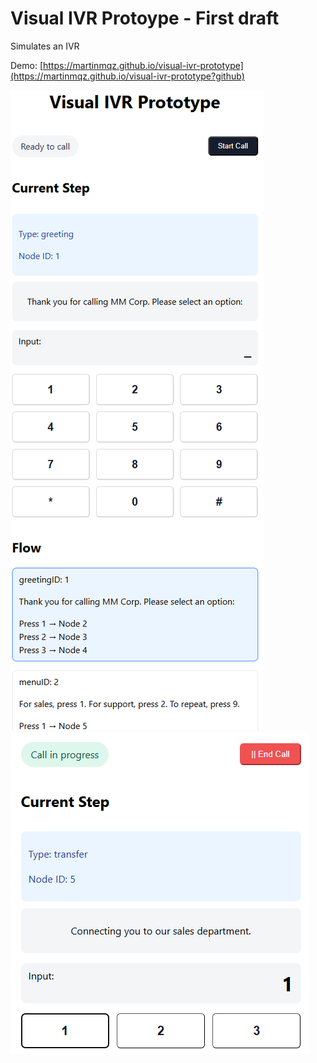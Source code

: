 # Visual IVR  Protoype - First draft
Simulates an IVR

Demo: [https://martinmqz.github.io/visual-ivr-prototype](https://martinmqz.github.io/visual-ivr-prototype?github)

![Demo screenshot](demo.png)![Demo screenshot 2](demo-2.png)
